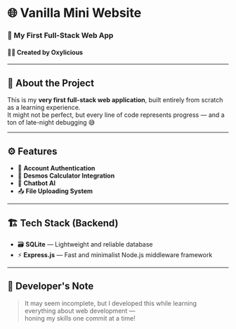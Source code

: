 # 🌐 Vanilla Mini Website

### 🚀 My First Full-Stack Web App
#### 👨‍💻 Created by **Oxylicious <Charles Mart>**

---

## 🧠 About the Project
This is my **very first full-stack web application**, built entirely from scratch as a learning experience.  
It might not be perfect, but every line of code represents progress — and a ton of late-night debugging 😅

---

## ⚙️ Features
- 🔐 **Account Authentication**
- 🧮 **Desmos Calculator Integration**
- 🤖 **Chatbot AI**
- 📤 **File Uploading System**

---

## 🏗️ Tech Stack (Backend)
- 🗃️ **SQLite** — Lightweight and reliable database
- ⚡ **Express.js** — Fast and minimalist Node.js middleware framework

---

## 💬 Developer's Note
> It may seem incomplete, but I developed this while learning everything about web development —  
> honing my skills one commit at a time!
